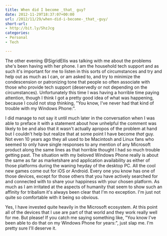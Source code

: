 ```yaml
---
title: When did I become _that_ guy?
date: 2012-11-29T18:37:07+00:00
url: /2012/11/29/when-did-i-become-_that_-guy/
short-url:
- http://bit.ly/ShzJcg
categories:
- Personal
- Tech

---
```

<div class='microid-mailto+http:sha1:872d5404952011bb02d41731fb49adb550925149'>

The other evening @SigridEllis was talking with me about the problems she's been having with her phone. I am the household tech support and as such it's important for me to listen in this sorts of circumstances and try and help out as much as I can, or am asked to, and try to minimize the condescension or patronizing tone that people so often associate with those who provide tech support (deservedly or not depending on the circumstances). Unfortunately this time I was having a horrible time paying attention, though I think I got a pretty good idea of what was happening, because I could not stop thinking, "You know, I've never had that kind of trouble with my Windows Phone:".

I did manage to not say it until much later in the conversation when I was able to preface it with a statement about how unhelpful the comment was likely to be and also that it wasn't actually apropos of the problem at hand but I couldn't help but realize that at some point I have become <em>that</em> guy. Not even 10 years ago they all used to be Macintosh and Linux fans who seemed to only have single responses to any mention of any Microsoft product along the same lines as that horrible thought I had so much trouble getting past. The situation with my beloved Windows Phone really is about the same as far as marketshare and application availability as either of those platforms during the waning heyday of the desktop PC. All the cool new games come out for iOS or Android. Every one you know has one of those devices, except for those others that you have actively searched for and connected with to share your happiness with your chosen platform. As much as I am irritated at the aspects of humanity that seem to show such an affinity for tribalism it's always been clear that I'm no exception. I'm just not quite so comfortable with it being so obvious.

Yes, I have invested quite heavily in the Microsoft ecosystem. At this point all of the devices that I use are part of that world and they work really well for me. But please! If you catch me saying something like, "You know I've been able to do that on my Windows Phone for years:", just slap me. I'm pretty sure I'll deserve it.

